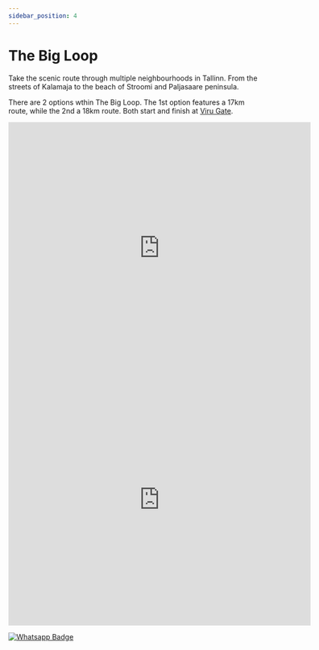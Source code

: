 ```yaml
---
sidebar_position: 4
---
```


# The Big Loop

Take the scenic route through multiple neighbourhoods in Tallinn. From the streets of Kalamaja to the beach of Stroomi and Paljasaare peninsula. 

There are 2 options wthin The Big Loop. The 1st option features a 17km route, while the 2nd a 18km route. Both start and finish at [Viru Gate](https://maps.app.goo.gl/N3jNP5vX5Eu6wLve6).

<center>
<div class='embed-container maps'>
<iframe frameBorder="0" scrolling="no" src="https://www.wikiloc.com/wikiloc/embedv2.do?id=157141497&elevation=off&images=off&maptype=M" width="600" height="500"></iframe></div>

<div class='embed-container maps'>
<iframe frameBorder="0" scrolling="no" src="https://www.wikiloc.com/wikiloc/embedv2.do?id=157141592&elevation=off&images=off&maptype=M" width="600" height="500"></iframe></div>
</center>

[![Whatsapp Badge](https://img.shields.io/badge/Book_now-WhatsApp-00A36C?logo=whatsapp&style=flat-square)](https://wa.me/37258972730)

